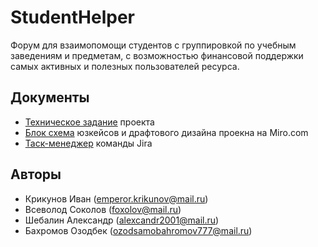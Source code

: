 # StudentHelper
Форум для взаимопомощи студентов с группировкой по учебным заведениям и предметам, с возможностью финансовой поддержки самых активных и полезных пользователей ресурса.

## Документы 
* [Техническое задание]() проекта
* [Блок схема](https://miro.com/app/board/uXjVOFsfR2g=/) юзкейсов и драфтового дизайна проекна на Miro.com
* [Таск-менеджер](https://coolstudenthelper.atlassian.net/jira/software/projects/STUDH/boards/1) команды Jira

## Авторы

* Крикунов Иван (emperor.krikunov@mail.ru)
* Всеволод Соколов (foxolov@mail.ru)
* Шебалин Александр (alexcandr2001@mail.ru)
* Бахромов Озодбек (ozodsamobahromov777@mail.ru)
